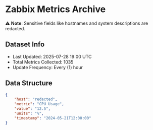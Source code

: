 # Zabbix Metrics Archive

⚠️ **Note**: Sensitive fields like hostnames and system descriptions are redacted.

## Dataset Info
- Last Updated: 2025-07-28 19:00 UTC
- Total Metrics Collected: 1035
- Update Frequency: Every (1) hour

## Data Structure
```json
{
    "host": "redacted",
    "metric": "CPU Usage",
    "value": "12.5",
    "units": "%",
    "timestamp": "2024-05-21T12:00:00"
}
```
